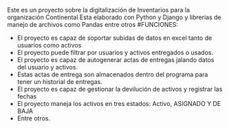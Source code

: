 Este es un proyecto sobre la digitalización de Inventarios para la organización Continental
Esta elaborado con Python y Django y librerias de manejo de archivos como Pandas entre otros
#FUNCIONES:
- El proyecto es capaz de soportar subidas de datos en excel tanto de usuarios como activos
- El proyecto puede filtrar por usuarios y activos entregados o usados.
- El proyecto es capaz de autogenerar actas de entregas jalando datos del usuario y activos.
- Estas actas de entrega son almacenados dentro del programa para tener un historial de entregas.
- El proyecto es capaz de gestionar la devilución de activos y registrar las fechas
- El proyecto maneja los activos en tres estados: Activo, ASIGNADO Y DE BAJA
- Entre otros. 
